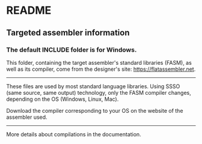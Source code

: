 # README
## Targeted assembler information
### The default INCLUDE folder is for Windows.

This folder, containing the target assembler's standard libraries (FASM), as well as its compiler,
come from the designer's site: https://flatassembler.net.

_____________________

These files are used by most standard language libraries.
Using SSSO (same source, same output) technology, only the FASM compiler changes, depending on the OS (Windows, Linux, Mac).

Download the compiler corresponding to your OS on the website of the assembler used.

_____________________

More details about compilations in the documentation.
